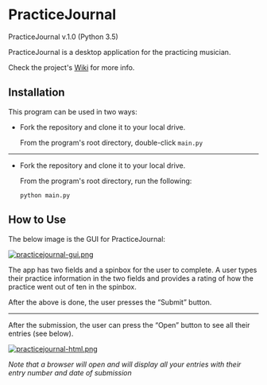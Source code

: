 # PracticeJournal

PracticeJournal v.1.0 (Python 3.5)

PracticeJournal is a desktop application for the practicing musician.

Check the project's [Wiki](https://github.com/Kwistech/PracticeJournal/wiki) for more info.

## Installation

This program can be used in two ways:

+ Fork the repository and clone it to your local drive.

  From the program's root directory, double-click `main.py`

---

+ Fork the repository and clone it to your local drive.

  From the program's root directory, run the following:

  `python main.py`

## How to Use

The below image is the GUI for PracticeJournal:

[![practicejournal-gui.png](https://s1.postimg.org/t3kvixvbj/practicejournal-gui.png)](https://postimg.org/image/bqal4300b/)

The app has two fields and a spinbox for the user to complete. 
A user types their practice information in the two fields and provides a 
rating of how the practice went out of ten in the spinbox.

After the above is done, the user presses the “Submit” button.

---

After the submission, the user can press the “Open” button to see all their entries (see below). 

[![practicejournal-html.png](https://s11.postimg.org/bg9q1gqw3/practicejournal-html.png)](https://postimg.org/image/8yxyu76zj/)

*Note that a browser will open and will display all your entries with their entry number and date of submission*
